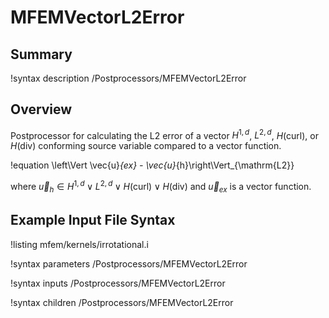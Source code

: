 # MFEMVectorL2Error

## Summary

!syntax description /Postprocessors/MFEMVectorL2Error

## Overview

Postprocessor for calculating the L2 error of a vector $H^{1,d}$,
$L^{2,d}$, $H(\mathrm{curl})$, or $H(\mathrm{div})$  conforming source variable
compared to a vector function.

!equation
\left\Vert \vec{u}_{ex} - \vec{u}_{h}\right\Vert_{\mathrm{L2}}

where $\vec{u}_{h} \in H^{1,d} \lor L^{2,d} \lor H(\mathrm{curl}) \lor
H(\mathrm{div})$ and $\vec{u}_{ex}$ is a vector function.

## Example Input File Syntax

!listing mfem/kernels/irrotational.i

!syntax parameters /Postprocessors/MFEMVectorL2Error

!syntax inputs /Postprocessors/MFEMVectorL2Error

!syntax children /Postprocessors/MFEMVectorL2Error

